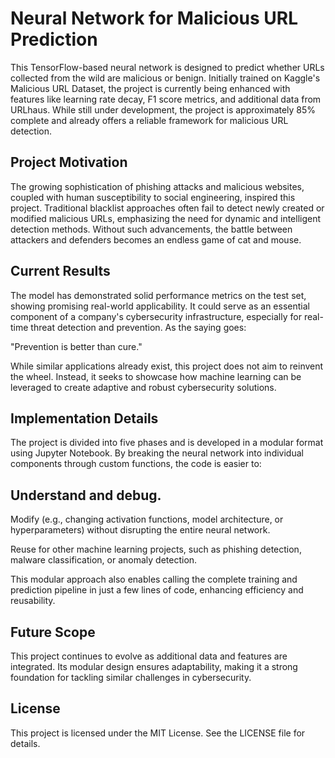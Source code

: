 # Neural Network for Malicious URL Prediction

This TensorFlow-based neural network is designed to predict whether URLs collected from the wild are malicious or benign. Initially trained on Kaggle's Malicious URL Dataset, the project is currently being enhanced with features like learning rate decay, F1 score metrics, and additional data from URLhaus. While still under development, the project is approximately 85% complete and already offers a reliable framework for malicious URL detection.

## Project Motivation

The growing sophistication of phishing attacks and malicious websites, coupled with human susceptibility to social engineering, inspired this project. Traditional blacklist approaches often fail to detect newly created or modified malicious URLs, emphasizing the need for dynamic and intelligent detection methods. Without such advancements, the battle between attackers and defenders becomes an endless game of cat and mouse.

## Current Results

The model has demonstrated solid performance metrics on the test set, showing promising real-world applicability. It could serve as an essential component of a company's cybersecurity infrastructure, especially for real-time threat detection and prevention. As the saying goes:

"Prevention is better than cure."

While similar applications already exist, this project does not aim to reinvent the wheel. Instead, it seeks to showcase how machine learning can be leveraged to create adaptive and robust cybersecurity solutions.

## Implementation Details

The project is divided into five phases and is developed in a modular format using Jupyter Notebook. By breaking the neural network into individual components through custom functions, the code is easier to:

## Understand and debug.

Modify (e.g., changing activation functions, model architecture, or hyperparameters) without disrupting the entire neural network.

Reuse for other machine learning projects, such as phishing detection, malware classification, or anomaly detection.

This modular approach also enables calling the complete training and prediction pipeline in just a few lines of code, enhancing efficiency and reusability.

## Future Scope

This project continues to evolve as additional data and features are integrated. Its modular design ensures adaptability, making it a strong foundation for tackling similar challenges in cybersecurity.

## License

This project is licensed under the MIT License. See the LICENSE file for details.
